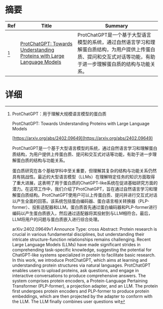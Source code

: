 # 摘要

| Ref | Title | Summary |
| --- | --- | --- |
| [^1] | [ProtChatGPT: Towards Understanding Proteins with Large Language Models](https://arxiv.org/abs/2402.09649) | ProtChatGPT是一个基于大型语言模型的系统，通过自然语言学习和理解蛋白质结构，为用户提供上传蛋白质、提问和交互式对话等功能，有助于进一步理解蛋白质的结构与功能关系。 |

# 详细

[^1]: ProtChatGPT：用于理解大规模语言模型的蛋白质

    ProtChatGPT: Towards Understanding Proteins with Large Language Models

    [https://arxiv.org/abs/2402.09649](https://arxiv.org/abs/2402.09649)

    ProtChatGPT是一个基于大型语言模型的系统，通过自然语言学习和理解蛋白质结构，为用户提供上传蛋白质、提问和交互式对话等功能，有助于进一步理解蛋白质的结构与功能关系。

    

    蛋白质研究在各个基础学科中至关重要，但理解其复杂的结构与功能关系仍然具有挑战性。最近的大型语言模型（LLMs）在理解特定任务的知识方面取得了重大进展，这表明了用于蛋白质的ChatGPT-like系统在促进基础研究方面的潜力。在这项工作中，我们介绍了ProtChatGPT，旨在通过自然语言学习和理解蛋白质结构。ProtChatGPT使用户可以上传蛋白质、提问并进行交互式对话以产生全面的回答。该系统包括蛋白编码器、蛋白语言相关转换器（PLP-former）、投影适配器和LLM。蛋白质首先通过蛋白编码器和PLP-former进行编码以产生蛋白质嵌入，然后通过适配器将其投射到与LLM相符合。最后，LLM将用户的问题与蛋白质嵌入进行综合处理。

    arXiv:2402.09649v1 Announce Type: cross  Abstract: Protein research is crucial in various fundamental disciplines, but understanding their intricate structure-function relationships remains challenging. Recent Large Language Models (LLMs) have made significant strides in comprehending task-specific knowledge, suggesting the potential for ChatGPT-like systems specialized in protein to facilitate basic research. In this work, we introduce ProtChatGPT, which aims at learning and understanding protein structures via natural languages. ProtChatGPT enables users to upload proteins, ask questions, and engage in interactive conversations to produce comprehensive answers. The system comprises protein encoders, a Protein-Language Pertaining Transformer (PLP-former), a projection adapter, and an LLM. The protein first undergoes protein encoders and PLP-former to produce protein embeddings, which are then projected by the adapter to conform with the LLM. The LLM finally combines user questions wit
    

